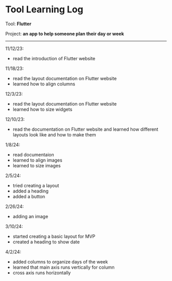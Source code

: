 # Tool Learning Log

Tool: **Flutter**

Project: **an app to help someone plan their day or week**

---

11/12/23:
* read the introduction of Flutter website

11/18/23:
* read the layout documentation on Flutter website
* learned how to align columns

12/3/23:
* read the layout documentation on Flutter website
* learned how to size widgets

12/10/23:
* read the documentation on Flutter website and learned how different layouts look like and how to make them

1/8/24:
* read documentaion
* learned to align images
* learned to size images

2/5/24:
* tried creating a layout
* added a heading
* added a button

2/26/24:
* adding an image

3/10/24:
* started creating a basic layout for MVP
* created a heading to show date

4/2/24:
* added columns to organize days of the week
* learned that main axis runs vertically for column
* cross axis runs horizontally

<!--
* Links you used today (websites, videos, etc)
* Things you tried, progress you made, etc
* Challenges, a-ha moments, etc
* Questions you still have
* What you're going to try next
-->
